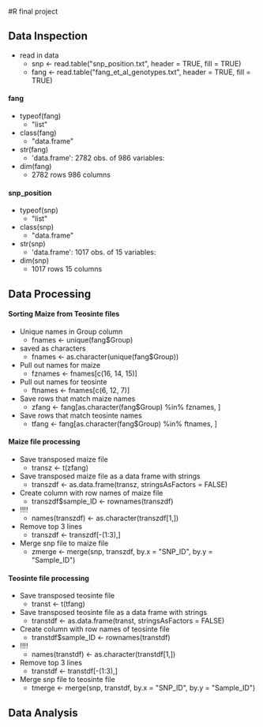 #R final project
## Data Inspection
- read in data
  * snp <- read.table("snp_position.txt", header = TRUE, fill = TRUE)
  * fang <- read.table("fang_et_al_genotypes.txt", header = TRUE, fill = TRUE)
#### fang
- typeof(fang)
  * "list"
- class(fang)
  * "data.frame"
- str(fang)
  * 'data.frame':	2782 obs. of  986 variables:
- dim(fang)
  * 2782 rows 986 columns
#### snp_position
- typeof(snp)
  * "list"
- class(snp)
  * "data.frame"
- str(snp)
  * 'data.frame':	1017 obs. of  15 variables:
- dim(snp)
  * 1017 rows  15 columns
## Data Processing
#### Sorting Maize from Teosinte files
- Unique names in Group column
  * fnames <- unique(fang$Group)
- saved as characters
  * fnames <- as.character(unique(fang$Group))
- Pull out names for maize
  * fznames <- fnames[c(16, 14, 15)]
- Pull out names for teosinte
  * ftnames <- fnames[c(6, 12, 7)]
- Save rows that match maize names 
  * zfang <- fang[as.character(fang$Group) %in% fznames, ]
- Save rows that match teosinte names
  * tfang <- fang[as.character(fang$Group) %in% ftnames, ]
#### Maize file processing
- Save transposed maize file 
  * transz <- t(zfang)
- Save transposed maize file as a data frame with strings
  * transzdf <- as.data.frame(transz, stringsAsFactors = FALSE)
- Create column with row names of maize file
  * transzdf$sample_ID <- rownames(transzdf)
- !!!!
  * names(transzdf) <- as.character(transzdf[1,])
- Remove top 3 lines
  * transzdf <-  transzdf[-(1:3),]
- Merge snp file to maize file
  * zmerge <- merge(snp, transzdf, by.x = "SNP_ID", by.y = "Sample_ID")
#### Teosinte file processing
- Save transposed teosinte file 
  * transt <- t(tfang)
- Save transposed teosinte file as a data frame with strings
  * transtdf <- as.data.frame(transt, stringsAsFactors = FALSE)
- Create column with row names of teosinte file
  * transtdf$sample_ID <- rownames(transtdf)
- !!!!
  * names(transtdf) <- as.character(transtdf[1,])
- Remove top 3 lines
  * transtdf <-  transtdf[-(1:3),]
- Merge snp file to teosinte file
  * tmerge <- merge(snp, transtdf, by.x = "SNP_ID", by.y = "Sample_ID")
## Data Analysis 
